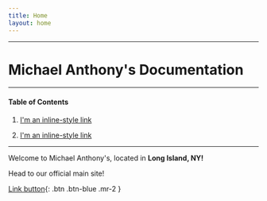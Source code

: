 ```yaml
---
title: Home
layout: home
---
```


---
# Michael Anthony's Documentation
---

#### Table of Contents

1. [I'm an inline-style link](https://docs.calsearching.in)

2. [I'm an inline-style link](https://docs.calsearching.in/web.html)
-----

Welcome to Michael Anthony's, located in **Long Island, NY!**


Head to our official main site!


[Link button](http://michaelanthonyspizzany.com/){: .btn .btn-blue .mr-2 }
